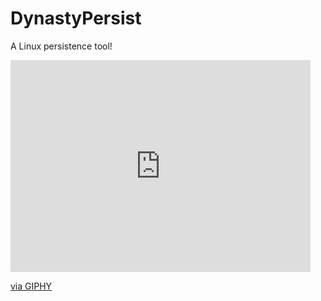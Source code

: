 
# DynastyPersist
A Linux persistence tool!


<iframe src="https://giphy.com/embed/4N5ddOOJJ7gtKTgNac" width="480" height="339" frameBorder="0" class="giphy-embed" allowFullScreen></iframe><p><a href="https://giphy.com/gifs/4N5ddOOJJ7gtKTgNac">via GIPHY</a></p>
